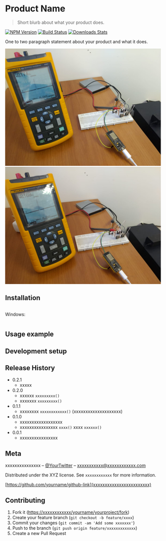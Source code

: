 # Product Name
> Short blurb about what your product does.

[![NPM Version][npm-image]][npm-url]
[![Build Status][travis-image]][travis-url]
[![Downloads Stats][npm-downloads]][npm-url]

One to two paragraph statement about your product and what it does.

![](../2.jpeg)
![](../3.jpeg)

## Installation


```sh
```

Windows:

```sh

```

## Usage example


## Development setup

## Release History

* 0.2.1
    * xxxxx
* 0.2.0
    * xxxxxx `xxxxxxxxx()`
    * xxxxxxx `xxxxxxxxx()`
* 0.1.1
    * xxxxxxxx `xxxxxxxxxxxx()` (xxxxxxxxxxxxxxxxxxxx)
* 0.1.0
    * xxxxxxxxxxxxxxxxxx
    * xxxxxxxxxxxxxxxx `xxxx()` xxxx `xxxxxx()`
* 0.0.1
    * xxxxxxxxxxxxxxxx

## Meta

xxxxxxxxxxxxxxx – [@YourTwitter](xxxxxxxxxxxxxxxxxxxxxxxxx) – xxxxxxxxxxx@xxxxxxxxxxxx.com

Distributed under the XYZ license. See ``xxxxxxxxxxxx`` for more information.

[https://github.com/yourname/github-link](xxxxxxxxxxxxxxxxxxxxxxxx)

## Contributing

1. Fork it (<https://xxxxxxxxxxxx/yourname/yourproject/fork>)
2. Create your feature branch (`git checkout -b feature/xxxx`)
3. Commit your changes (`git commit -am 'Add some xxxxxxx'`)
4. Push to the branch (`git push origin feature/xxxxxxxxxxxxx`)
5. Create a new Pull Request

<!-- Markdown link & img dfn's -->
[npm-image]: https://img.shields.io/npm/v/datadog-metrics.svg?style=flat-square
[npm-url]: https://npmjs.org/package/datadog-metrics
[npm-downloads]: https://img.shields.io/npm/dm/datadog-metrics.svg?style=flat-square
[travis-image]: https://img.shields.io/travis/dbader/node-datadog-metrics/master.svg?style=flat-square
[travis-url]: https://travis-ci.org/dbader/node-datadog-metrics
[wiki]: https://github.com/yourname/yourproject/wiki
